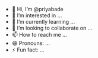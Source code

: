 - 👋 Hi, I’m @priyabade
- 👀 I’m interested in ...
- 🌱 I’m currently learning ...
- 💞️ I’m looking to collaborate on ...
- 📫 How to reach me ...
- 😄 Pronouns: ...
- ⚡ Fun fact: ...

<!---
priyabade/priyabade is a ✨ special ✨ repository because its `README.md` (this file) appears on your GitHub profile.
You can click the Preview link to take a look at your changes.
--->
